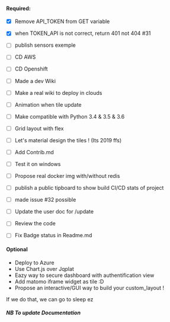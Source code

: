 #### Required:
* [x] Remove API_TOKEN from GET variable
* [x] when TOKEN_API is not correct, return 401 not 404 #31
* [ ] publish sensors exemple
* [ ] CD AWS
* [ ] CD Openshift
* [ ] Made a dev Wiki
* [ ] Make a real wiki to deploy in clouds
* [ ] Animation when tile update
* [ ] Make compatible with Python 3.4 & 3.5 & 3.6
* [ ] Grid layout with flex
* [ ] Let's material design the tiles ! (Its 2019 ffs)
* [ ] Add Contrib.md
* [ ] Test it on windows
* [ ] Propose real docker img with/without redis
* [ ] publish a public tipboard to show build CI/CD stats of project
* [ ] made issue #32 possible
* [ ] Update the user doc for /update
* [ ] Review the code
* [ ] Fix Badge status in Readme.md


#### Optional

* Deploy to Azure
* Use Chart.js over Jqplat
* Eazy way to secure dashboard with authentification view
* Add matomo iframe widget as tile :D
* Propose an interactive/GUI way to build your custom_layout !


If we do that, we can go to sleep ez



##### NB To update Documentation

